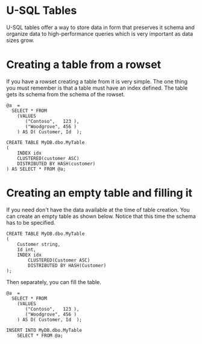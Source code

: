 # U-SQL Tables

U-SQL tables offer a way to store data in form that preserves it schema and organize data to high-performance queries which is very important as data sizes grow.


# Creating a table from a rowset

If you have a rowset creating a table from it is very simple. The one thing you must remember is that a table must have an index defined. The table gets its schema from the schema of the rowset.


```
@a  = 
  SELECT * FROM 
    (VALUES
       ("Contoso",   123 ),
       ("Woodgrove", 456 )
    ) AS D( Customer, Id  );

CREATE TABLE MyDB.dbo.MyTable
( 
    INDEX idx  
    CLUSTERED(customer ASC)
    DISTRIBUTED BY HASH(customer) 
) AS SELECT * FROM @a;

```

# Creating an empty table and filling it

If you need don't have the data available at the time of table creation. You can create an empty table as shown below. Notice that this time the schema has to be specified.

```
CREATE TABLE MyDB.dbo.MyTable
( 
    Customer string, 
    Id int, 
    INDEX idx  
        CLUSTERED(Customer ASC)
        DISTRIBUTED BY HASH(Customer) 
);

```

Then separately, you can fill the table.

```
@a  = 
  SELECT * FROM 
    (VALUES
       ("Contoso",   123 ),
       ("Woodgrove", 456 )
    ) AS D( Customer, Id  );

INSERT INTO MyDB.dbo.MyTable
    SELECT * FROM @a;
```

